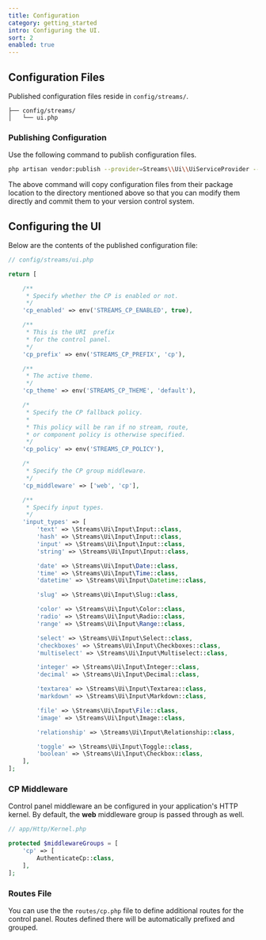 ```yaml
---
title: Configuration
category: getting_started
intro: Configuring the UI.
sort: 2
enabled: true
---
```


## Configuration Files

Published configuration files reside in `config/streams/`.

``` files
├── config/streams/
│   └── ui.php
```

### Publishing Configuration

Use the following command to publish configuration files.

```bash
php artisan vendor:publish --provider=Streams\\Ui\\UiServiceProvider --tag=config
```

The above command will copy configuration files from their package location to the directory mentioned above so that you can modify them directly and commit them to your version control system.

## Configuring the UI

Below are the contents of the published configuration file:

```php
// config/streams/ui.php

return [

    /**
     * Specify whether the CP is enabled or not.
     */
    'cp_enabled' => env('STREAMS_CP_ENABLED', true),

    /**
     * This is the URI  prefix
     * for the control panel.
     */
    'cp_prefix' => env('STREAMS_CP_PREFIX', 'cp'),

    /**
     * The active theme.
     */
    'cp_theme' => env('STREAMS_CP_THEME', 'default'),

    /*
     * Specify the CP fallback policy.
     * 
     * This policy will be ran if no stream, route,
     * or component policy is otherwise specified.
     */
    'cp_policy' => env('STREAMS_CP_POLICY'),

    /*
     * Specify the CP group middleware.
     */
    'cp_middleware' => ['web', 'cp'],

    /**
     * Specify input types.
     */
    'input_types' => [
        'text' => \Streams\Ui\Input\Input::class,
        'hash' => \Streams\Ui\Input\Input::class,
        'input' => \Streams\Ui\Input\Input::class,
        'string' => \Streams\Ui\Input\Input::class,

        'date' => \Streams\Ui\Input\Date::class,
        'time' => \Streams\Ui\Input\Time::class,
        'datetime' => \Streams\Ui\Input\Datetime::class,

        'slug' => \Streams\Ui\Input\Slug::class,

        'color' => \Streams\Ui\Input\Color::class,
        'radio' => \Streams\Ui\Input\Radio::class,
        'range' => \Streams\Ui\Input\Range::class,

        'select' => \Streams\Ui\Input\Select::class,
        'checkboxes' => \Streams\Ui\Input\Checkboxes::class,
        'multiselect' => \Streams\Ui\Input\Multiselect::class,

        'integer' => \Streams\Ui\Input\Integer::class,
        'decimal' => \Streams\Ui\Input\Decimal::class,

        'textarea' => \Streams\Ui\Input\Textarea::class,
        'markdown' => \Streams\Ui\Input\Markdown::class,

        'file' => \Streams\Ui\Input\File::class,
        'image' => \Streams\Ui\Input\Image::class,

        'relationship' => \Streams\Ui\Input\Relationship::class,

        'toggle' => \Streams\Ui\Input\Toggle::class,
        'boolean' => \Streams\Ui\Input\Checkbox::class,
    ],
];
```

### CP Middleware

Control panel middleware an be configured in your application's HTTP kernel. By default, the **web** middleware group is passed through as well.

```php
// app/Http/Kernel.php

protected $middlewareGroups = [
    'cp' => [
        AuthenticateCp::class,
    ],
];
```

### Routes File

You can use the the `routes/cp.php` file to define additional routes for the control panel. Routes defined there will be automatically prefixed and grouped.
